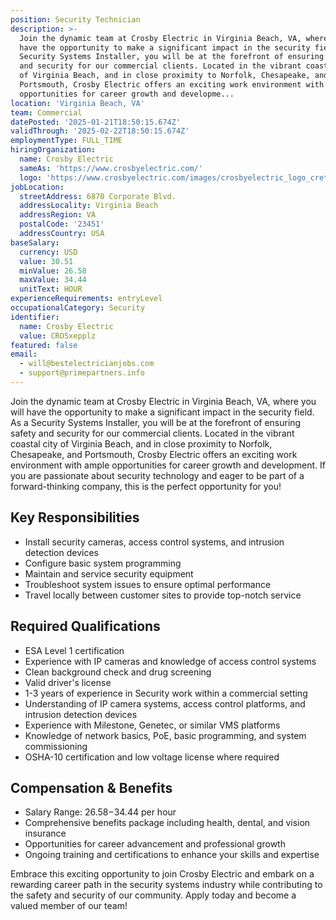 ```yaml
---
position: Security Technician
description: >-
  Join the dynamic team at Crosby Electric in Virginia Beach, VA, where you will
  have the opportunity to make a significant impact in the security field. As a
  Security Systems Installer, you will be at the forefront of ensuring safety
  and security for our commercial clients. Located in the vibrant coastal city
  of Virginia Beach, and in close proximity to Norfolk, Chesapeake, and
  Portsmouth, Crosby Electric offers an exciting work environment with ample
  opportunities for career growth and developme...
location: 'Virginia Beach, VA'
team: Commercial
datePosted: '2025-01-21T18:50:15.674Z'
validThrough: '2025-02-22T18:50:15.674Z'
employmentType: FULL_TIME
hiringOrganization:
  name: Crosby Electric
  sameAs: 'https://www.crosbyelectric.com/'
  logo: 'https://www.crosbyelectric.com/images/crosbyelectric_logo_crete.png'
jobLocation:
  streetAddress: 6870 Corporate Blvd.
  addressLocality: Virginia Beach
  addressRegion: VA
  postalCode: '23451'
  addressCountry: USA
baseSalary:
  currency: USD
  value: 30.51
  minValue: 26.58
  maxValue: 34.44
  unitText: HOUR
experienceRequirements: entryLevel
occupationalCategory: Security
identifier:
  name: Crosby Electric
  value: CROSxepplz
featured: false
email:
  - will@bestelectricianjobs.com
  - support@primepartners.info
---
```




Join the dynamic team at Crosby Electric in Virginia Beach, VA, where you will have the opportunity to make a significant impact in the security field. As a Security Systems Installer, you will be at the forefront of ensuring safety and security for our commercial clients. Located in the vibrant coastal city of Virginia Beach, and in close proximity to Norfolk, Chesapeake, and Portsmouth, Crosby Electric offers an exciting work environment with ample opportunities for career growth and development. If you are passionate about security technology and eager to be part of a forward-thinking company, this is the perfect opportunity for you!

## Key Responsibilities

- Install security cameras, access control systems, and intrusion detection devices
- Configure basic system programming
- Maintain and service security equipment
- Troubleshoot system issues to ensure optimal performance
- Travel locally between customer sites to provide top-notch service

## Required Qualifications

- ESA Level 1 certification
- Experience with IP cameras and knowledge of access control systems
- Clean background check and drug screening
- Valid driver's license
- 1-3 years of experience in Security work within a commercial setting
- Understanding of IP camera systems, access control platforms, and intrusion detection devices
- Experience with Milestone, Genetec, or similar VMS platforms
- Knowledge of network basics, PoE, basic programming, and system commissioning
- OSHA-10 certification and low voltage license where required

## Compensation & Benefits

- Salary Range: $26.58-$34.44 per hour
- Comprehensive benefits package including health, dental, and vision insurance
- Opportunities for career advancement and professional growth
- Ongoing training and certifications to enhance your skills and expertise

Embrace this exciting opportunity to join Crosby Electric and embark on a rewarding career path in the security systems industry while contributing to the safety and security of our community. Apply today and become a valued member of our team!
